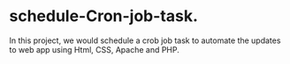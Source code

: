 # schedule-Cron-job-task.
In this project, we would schedule a crob job task to automate the updates to web app using Html, CSS, Apache and PHP.
